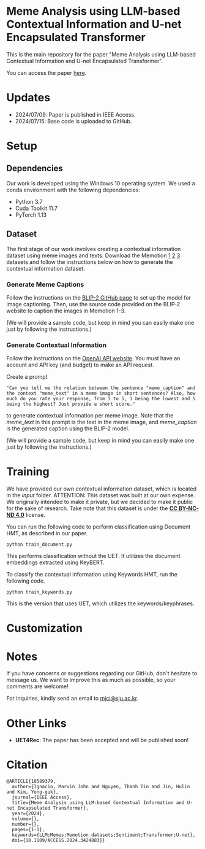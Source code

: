 # Meme Analysis using LLM-based Contextual Information and U-net Encapsulated Transformer
This is the main repository for the paper "Meme Analysis using LLM-based Contextual Information and U-net Encapsulated Transformer".

You can access the paper [here](https://ieeexplore.ieee.org/document/10589379).

# Updates
- 2024/07/09: Paper is published in IEEE Access.
- 2024/07/15: Base code is uploaded to GitHub.

# Setup

## Dependencies
Our work is developed using the Windows 10 operating system. We used a conda environment with the following dependencies:
- Python 3.7
- Cuda Toolkit 11.7
- PyTorch 1.13

## Dataset
The first stage of our work involves creating a contextual information dataset using meme images and texts. Download the Memotion [1](https://competitions.codalab.org/competitions/20629) [2](https://competitions.codalab.org/competitions/35688) [3](https://codalab.lisn.upsaclay.fr/competitions/8299) datasets and follow the instructions below on how to generate the contextual information dataset.

### Generate Meme Captions
Follow the instructions on the [BLIP-2 GitHub page](https://github.com/salesforce/LAVIS/tree/main/projects/blip2) to set up the model for image captioning. Then, use the source code provided on the BLIP-2 website to caption the images in Memotion 1-3.

(We will provide a sample code, but keep in mind you can easily make one just by following the instructions.)

### Generate Contextual Information
Follow the instructions on the [OpenAI API website](https://platform.openai.com/docs/quickstart). You must have an account and API key (and budget) to make an API request.

Create a prompt
```
"Can you tell me the relation between the sentence "meme_caption" and the context "meme_text" in a meme image in short sentences? Also, how much do you rate your response, from 1 to 5, 1 being the lowest and 5 being the highest? Just provide a short score."
```
to generate contextual information per meme image. Note that the *meme_text* in this prompt is the text in the meme image, and *meme_caption* is the generated caption using the BLIP-2 model.

(We will provide a sample code, but keep in mind you can easily make one just by following the instructions.)

# Training
We have provided our own contextual information dataset, which is located in the *input* folder. ATTENTION: This dataset was built at our own expense. We originally intended to make it private, but we decided to make it public for the sake of research. Take note that this dataset is under the [**CC BY-NC-ND 4.0**](https://creativecommons.org/licenses/by-nc-nd/4.0/) license.

You can run the following code to perform classification using Document HMT, as described in our paper.
```
python train_document.py
```
This performs classification without the UET. It utilizes the document embeddings extracted using KeyBERT.

To classify the contextual information using Keywords HMT, run the following code.
```
python train_keywords.py
```
This is the version that uses UET, which utilizes the keywords/keyphrases.

# Customization


# Notes
If you have concerns or suggestions regarding our GitHub, don't hesitate to message us. We want to improve this as much as possible, so your comments are welcome!

For inquiries, kindly send an email to mjci@sju.ac.kr.

# Other Links
- **UET4Rec**: The paper has been accepted and will be published soon!

# Citation
```
@ARTICLE{10589379,
  author={Ignacio, Marvin John and Nguyen, Thanh Tin and Jin, Hulin and Kim, Yong-guk},
  journal={IEEE Access}, 
  title={Meme Analysis using LLM-based Contextual Information and U-net Encapsulated Transformer}, 
  year={2024},
  volume={},
  number={},
  pages={1-1},
  keywords={LLM;Memes;Memotion datasets;Sentiment;Transformer;U-net},
  doi={10.1109/ACCESS.2024.3424883}}
```
